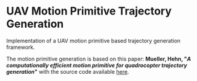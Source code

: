 # UAV Motion Primitive Trajectory Generation

Implementation of a UAV motion primitive based trajectory generation framework.

The motion primitive generation is based on this paper: 
**Mueller, Hehn, "_A computationally efficient motion primitive for quadrocopter trajectory generation_"**
with the source code available [here](https://github.com/markwmuller/RapidQuadrocopterTrajectories).